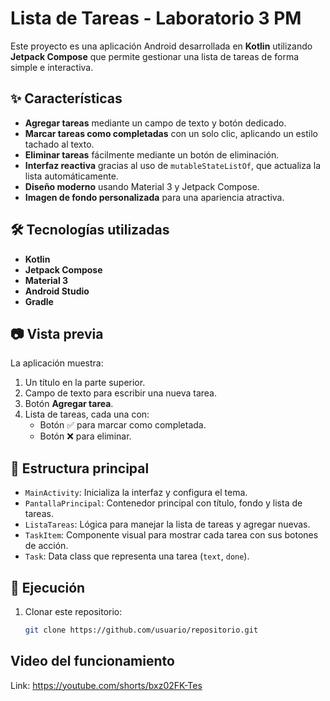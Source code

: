 # Lista de Tareas - Laboratorio 3 PM

Este proyecto es una aplicación Android desarrollada en **Kotlin** utilizando **Jetpack Compose** que permite gestionar una lista de tareas de forma simple e interactiva.

## ✨ Características

- **Agregar tareas** mediante un campo de texto y botón dedicado.
- **Marcar tareas como completadas** con un solo clic, aplicando un estilo tachado al texto.
- **Eliminar tareas** fácilmente mediante un botón de eliminación.
- **Interfaz reactiva** gracias al uso de `mutableStateListOf`, que actualiza la lista automáticamente.
- **Diseño moderno** usando Material 3 y Jetpack Compose.
- **Imagen de fondo personalizada** para una apariencia atractiva.

## 🛠 Tecnologías utilizadas

- **Kotlin**
- **Jetpack Compose**
- **Material 3**
- **Android Studio**
- **Gradle**

## 📷 Vista previa

La aplicación muestra:
1. Un título en la parte superior.
2. Campo de texto para escribir una nueva tarea.
3. Botón **Agregar tarea**.
4. Lista de tareas, cada una con:
   - Botón ✅ para marcar como completada.
   - Botón ❌ para eliminar.

## 📂 Estructura principal

- `MainActivity`: Inicializa la interfaz y configura el tema.
- `PantallaPrincipal`: Contenedor principal con título, fondo y lista de tareas.
- `ListaTareas`: Lógica para manejar la lista de tareas y agregar nuevas.
- `TaskItem`: Componente visual para mostrar cada tarea con sus botones de acción.
- `Task`: Data class que representa una tarea (`text`, `done`).

## 🚀 Ejecución

1. Clonar este repositorio:
   ```bash
   git clone https://github.com/usuario/repositorio.git

## Video del funcionamiento

Link: https://youtube.com/shorts/bxz02FK-Tes
